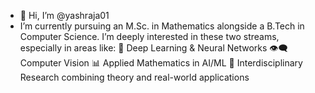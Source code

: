 - 👋 Hi, I’m @yashraja01
- I’m currently pursuing an M.Sc. in Mathematics alongside a B.Tech in Computer Science. I’m deeply interested in these two streams, especially in areas like:
  🧠 Deep Learning & Neural Networks
  👁️‍🗨️ Computer Vision
  📊 Applied Mathematics in AI/ML
  🔬 Interdisciplinary Research combining theory and real-world applications

